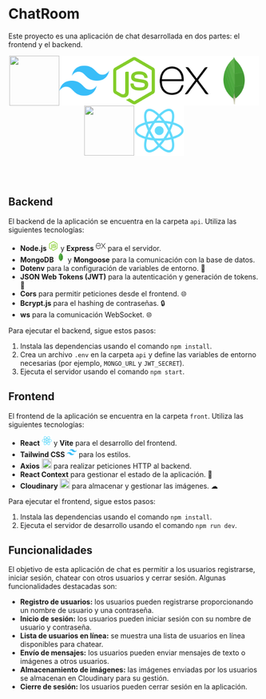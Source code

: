 # ChatRoom

Este proyecto es una aplicación de chat desarrollada en dos partes: el frontend y el backend.

<div style="display: flex; flex-wrap: wrap; justify-content:center;">
 <img align="right" width="100" height="100" src="https://cdn.worldvectorlogo.com/logos/cloudinary-2.svg">

<img align="right" width="100" height="100" src="https://github.com/devicons/devicon/blob/master/icons/tailwindcss/tailwindcss-plain.svg">
<img align="right" width="100" height="100" src="https://github.com/devicons/devicon/blob/master/icons/nodejs/nodejs-original.svg">
<img align="right" width="100" height="100" src="https://github.com/devicons/devicon/blob/master/icons/express/express-original.svg">
<img align="right" width="100" height="100" src="https://github.com/devicons/devicon/blob/master/icons/mongodb/mongodb-original.svg">
<img align="right" width="100" height="100" src="https://www.vectorlogo.zone/logos/axios/axios-ar21.svg">
  <img align="right" width="100" height="100" src="https://github.com/devicons/devicon/blob/master/icons/react/react-original.svg">
 </div>

<br>
<br>
<br>

## Backend

El backend de la aplicación se encuentra en la carpeta `api`. Utiliza las siguientes tecnologías:

- **Node.js** <img src="https://github.com/devicons/devicon/blob/master/icons/nodejs/nodejs-original.svg" width="20" height="20"> y **Express** <img src="https://github.com/devicons/devicon/blob/master/icons/express/express-original.svg" width="20" height="20"> para el servidor.
- **MongoDB** <img src="https://github.com/devicons/devicon/blob/master/icons/mongodb/mongodb-original.svg" width="20" height="20"> y **Mongoose** para la comunicación con la base de datos.
- **Dotenv** para la configuración de variables de entorno. 🔧
- **JSON Web Tokens (JWT)** para la autenticación y generación de tokens. 🔐
- **Cors** para permitir peticiones desde el frontend. 🌐
- **Bcrypt.js** para el hashing de contraseñas. 🔒
- **ws** para la comunicación WebSocket. 🌐

Para ejecutar el backend, sigue estos pasos:

1. Instala las dependencias usando el comando `npm install`.
2. Crea un archivo `.env` en la carpeta `api` y define las variables de entorno necesarias (por ejemplo, `MONGO_URL` y `JWT_SECRET`).
3. Ejecuta el servidor usando el comando `npm start`.

## Frontend

El frontend de la aplicación se encuentra en la carpeta `front`. Utiliza las siguientes tecnologías:

- **React** <img src="https://github.com/devicons/devicon/blob/master/icons/react/react-original.svg" width="20" height="20"> y **Vite** para el desarrollo del frontend. 
- **Tailwind CSS** <img src="https://github.com/devicons/devicon/blob/master/icons/tailwindcss/tailwindcss-plain.svg" width="20" height="20"> para los estilos. 
- **Axios** <img src="https://www.vectorlogo.zone/logos/axios/axios-ar21.svg" width="20" height="20"> para realizar peticiones HTTP al backend. 
- **React Context** para gestionar el estado de la aplicación. 🔄
- **Cloudinary** <img src="https://cdn.worldvectorlogo.com/logos/cloudinary-2.svg" width="20" height="20"> para almacenar y gestionar las imágenes. ☁

Para ejecutar el frontend, sigue estos pasos:

1. Instala las dependencias usando el comando `npm install`.
2. Ejecuta el servidor de desarrollo usando el comando `npm run dev`.

## Funcionalidades

El objetivo de esta aplicación de chat es permitir a los usuarios registrarse, iniciar sesión, chatear con otros usuarios y cerrar sesión. Algunas funcionalidades destacadas son:

- **Registro de usuarios:** los usuarios pueden registrarse proporcionando un nombre de usuario y una contraseña.
- **Inicio de sesión:** los usuarios pueden iniciar sesión con su nombre de usuario y contraseña.
- **Lista de usuarios en línea:** se muestra una lista de usuarios en línea disponibles para chatear.
- **Envío de mensajes:** los usuarios pueden enviar mensajes de texto o imágenes a otros usuarios.
- **Almacenamiento de imágenes:** las imágenes enviadas por los usuarios se almacenan en Cloudinary para su gestión.
- **Cierre de sesión:** los usuarios pueden cerrar sesión en la aplicación.
